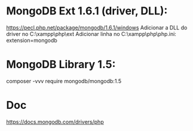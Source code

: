 # MongoDB Ext 1.6.1 (driver, DLL): 
https://pecl.php.net/package/mongodb/1.6.1/windows
Adicionar a DLL do driver no C:\xampp\php\ext
Adicionar linha no C:\xampp\php\php.ini:
extension=mongodb

# MongoDB Library 1.5:
composer -vvv require mongodb/mongodb:1.5

# Doc
https://docs.mongodb.com/drivers/php
